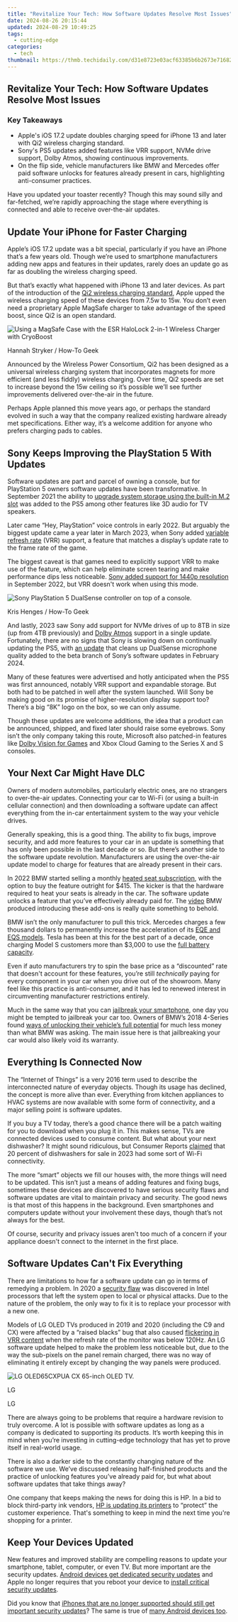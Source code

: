 ```yaml
---
title: "Revitalize Your Tech: How Software Updates Resolve Most Issues"
date: 2024-08-26 20:15:44
updated: 2024-08-29 10:49:25
tags:
  - cutting-edge
categories:
  - tech
thumbnail: https://thmb.techidaily.com/d31e8723e03acf63385b6b2673e7168286d60ba0c51b363448b469a8ffe4640d.jpg
---
```


## Revitalize Your Tech: How Software Updates Resolve Most Issues

### Key Takeaways

* Apple's iOS 17.2 update doubles charging speed for iPhone 13 and later with Qi2 wireless charging standard.
* Sony's PS5 updates added features like VRR support, NVMe drive support, Dolby Atmos, showing continuous improvements.
* On the flip side, vehicle manufacturers like BMW and Mercedes offer paid software unlocks for features already present in cars, highlighting anti-consumer practices.

 Have you updated your toaster recently? Though this may sound silly and far-fetched, we’re rapidly approaching the stage where everything is connected and able to receive over-the-air updates.

##  Update Your iPhone for Faster Charging

 Apple’s iOS 17.2 update was a bit special, particularly if you have an iPhone that’s a few years old. Though we’re used to smartphone manufacturers adding new apps and features in their updates, rarely does an update go as far as doubling the wireless charging speed.

 But that’s exactly what happened with iPhone 13 and later devices. As part of the introduction of the [Qi2 wireless charging standard](https://youtube-zero.techidaily.com/ed-fake-following-fiasco-avoiding-illusory-supporters-in-social-media-space/), Apple upped the wireless charging speed of these devices from 7.5w to 15w. You don’t even need a proprietary Apple MagSafe charger to take advantage of the speed boost, since Qi2 is an open standard.

![Using a MagSafe Case with the ESR HaloLock 2-in-1 Wireless Charger with CryoBoost](https://static1.howtogeekimages.com/wordpress/wp-content/uploads/2023/11/52533931426_9c32e8d1a7_o.jpg) 

Hannah Stryker / How-To Geek

 Announced by the Wireless Power Consortium, Qi2 has been designed as a universal wireless charging system that incorporates magnets for more efficient (and less fiddly) wireless charging. Over time, Qi2 speeds are set to increase beyond the 15w ceiling so it’s possible we’ll see further improvements delivered over-the-air in the future.

 Perhaps Apple planned this move years ago, or perhaps the standard evolved in such a way that the company realized existing hardware already met specifications. Either way, it’s a welcome addition for anyone who prefers charging pads to cables.

##  Sony Keeps Improving the PlayStation 5 With Updates

 Software updates are part and parcel of owning a console, but for PlayStation 5 owners software updates have been transformative. In September 2021 the ability to [upgrade system storage using the built-in M.2 slot](https://fox-http.techidaily.com/new-in-2024-assessing-acid-pro-top-alternative-software/) was added to the PS5 among other features like 3D audio for TV speakers.

 Later came “Hey, PlayStation” voice controls in early 2022\. But arguably the biggest update came a year later in March 2023, when Sony added [variable refresh rate](https://android-unlock.techidaily.com/in-2024-unlock-your-samsung-galaxy-s23-fe-phone-with-ease-the-3-best-lock-screen-removal-tools-by-drfone-android/) (VRR) support, a feature that matches a display’s update rate to the frame rate of the game.

 The biggest caveat is that games need to explicitly support VRR to make use of the feature, which can help eliminate screen tearing and make performance dips less noticeable. [Sony added support for 1440p resolution](https://hardware-reviews.techidaily.com/expert-insights-from-toms-computer-and-hardware-analysis/) in September 2022, but VRR doesn't work when using this mode.

![Sony PlayStation 5 DualSense controller on top of a console.](https://static1.howtogeekimages.com/wordpress/wp-content/uploads/2024/02/ps5_valnet_reviews.jpg) 

Kris Henges / How-To Geek

 And lastly, 2023 saw Sony add support for NVMe drives of up to 8TB in size (up from 4TB previously) and [Dolby Atmos](https://fix-guide.techidaily.com/how-to-revive-your-bricked-samsung-galaxy-s23-ultra-in-minutes-drfone-by-drfone-fix-android-problems-fix-android-problems/) support in a single update. Fortunately, there are no signs that Sony is slowing down on continually updating the PS5, with [an update](https://www.techradar.com/gaming/the-latest-ps5-beta-finally-makes-the-dualsense-controller-microphone-a-little-less-miserable-to-use) that cleans up DualSense microphone quality added to the beta branch of Sony’s software updates in February 2024.

 Many of these features were advertised and hotly anticipated when the PS5 was first announced, notably VRR support and expandable storage. But both had to be patched in well after the system launched. Will Sony be making good on its promise of higher-resolution display support too? There’s a big “8K” logo on the box, so we can only assume.

 Though these updates are welcome additions, the idea that a product can be announced, shipped, and fixed later should raise some eyebrows. Sony isn’t the only company taking this route, Microsoft also patched-in features like [Dolby Vision for Games](https://ai-voice-clone.techidaily.com/updated-in-2024-ai-script-online/) and Xbox Cloud Gaming to the Series X and S consoles.

##  Your Next Car Might Have DLC

 Owners of modern automobiles, particularly electric ones, are no strangers to over-the-air updates. Connecting your car to Wi-Fi (or using a built-in cellular connection) and then downloading a software update can affect everything from the in-car entertainment system to the way your vehicle drives.

 Generally speaking, this is a good thing. The ability to fix bugs, improve security, and add more features to your car in an update is something that has only been possible in the last decade or so. But there’s another side to the software update revolution. Manufacturers are using the over-the-air update model to charge for features that are already present in their cars.

 In 2022 BMW started selling a monthly [heated seat subscription](https://www.theverge.com/2022/7/12/23204950/bmw-subscriptions-microtransactions-heated-seats-feature), with the option to buy the feature outright for $415\. The kicker is that the hardware required to heat your seats is already in the car. The software update unlocks a feature that you’ve effectively already paid for. The [video](https://youtu.be/buvzMlBeZWw) BMW produced introducing these add-ons is really quite something to behold.

 BMW isn’t the only manufacturer to pull this trick. Mercedes charges a few thousand dollars to permanently increase the acceleration of its [EQE and EQS models](https://www.theverge.com/2023/4/27/23701009/mercedes-benz-eqs-eqe-monthly-subcription-acceleration-increase-unlock-paywall-pricing). Tesla has been at this for the best part of a decade, once charging Model S customers more than $3,000 to use the [full battery capacity](https://www.theverge.com/2016/5/5/11597508/tesla-model-s-70-battery-upgrade-pay-unlock-battery).

 Even if auto manufacturers try to spin the base price as a “discounted” rate that doesn't account for these features, you’re still _technically_ paying for every component in your car when you drive out of the showroom. Many feel like this practice is anti-consumer, and it has led to renewed interest in circumventing manufacturer restrictions entirely.

 Much in the same way that you can [jailbreak your smartphone](https://ai-live-streaming.techidaily.com/updated-2024-approved-free-tv-streaming-9-sites-you-need-to-know/), one day you might be tempted to jailbreak your car too. Owners of BMW’s 2018 4-Series found [ways of unlocking their vehicle’s full potential](https://www.theautopian.com/heres-how-people-hacked-their-way-around-the-paywall-the-last-time-bmw-made-a-basic-feature-a-subscription-service/) for much less money than what BMW was asking. The main issue here is that jailbreaking your car would also likely void its warranty.

##  Everything Is Connected Now

 The “Internet of Things” is a very 2016 term used to describe the interconnected nature of everyday objects. Though its usage has declined, the concept is more alive than ever. Everything from kitchen appliances to HVAC systems are now available with some form of connectivity, and a major selling point is software updates.

 If you buy a TV today, there’s a good chance there will be a patch waiting for you to download when you plug it in. This makes sense, TVs are connected devices used to consume content. But what about your next dishwasher? It might sound ridiculous, but Consumer Reports [claimed](https://www.consumerreports.org/appliances/dishwashers/who-actually-needs-a-smart-dishwasher-a1100192115/) that 20 percent of dishwashers for sale in 2023 had some sort of Wi-Fi connectivity.

 The more “smart” objects we fill our houses with, the more things will need to be updated. This isn’t just a means of adding features and fixing bugs, sometimes these devices are discovered to have serious security flaws and software updates are vital to maintain privacy and security. The good news is that most of this happens in the background. Even smartphones and computers update without your involvement these days, though that’s not always for the best.

 Of course, security and privacy issues aren't too much of a concern if your appliance doesn't connect to the internet in the first place.

##  Software Updates Can't Fix Everything

 There are limitations to how far a software update can go in terms of remedying a problem. In 2020 a [security flaw](https://www.windowscentral.com/serious-intel-cpu-security-flaw-affects-millions-and-cant-be-fixed) was discovered in Intel processors that left the system open to local or physical attacks. Due to the nature of the problem, the only way to fix it is to replace your processor with a new one.

 Models of LG OLED TVs produced in 2019 and 2020 (including the C9 and CX) were affected by a “raised blacks” bug that also caused [flickering in VRR content](https://www.flatpanelshd.com/news.php?subaction=showfull&id=1615875066) when the refresh rate of the monitor was below 120Hz. An LG software update helped to make the problem less noticeable but, due to the way the sub-pixels on the panel remain charged, there was no way of eliminating it entirely except by changing the way panels were produced.

![LG OLED65CXPUA CX 65-inch OLED TV.](https://static1.howtogeekimages.com/wordpress/wp-content/uploads/2021/05/213e8ee6.jpg) 

LG

LG

 There are always going to be problems that require a hardware revision to truly overcome. A lot is possible with software updates as long as a company is dedicated to supporting its products. It’s worth keeping this in mind when you’re investing in cutting-edge technology that has yet to prove itself in real-world usage.

 There is also a darker side to the constantly changing nature of the software we use. We’ve discussed releasing half-finished products and the practice of unlocking features you’ve already paid for, but what about software updates that take things away?

 One company that keeps making the news for doing this is HP. In a bid to block third-party ink vendors, [HP is updating its printers](http://www.theverge.com/2023/3/11/23635168/hp-printer-update-brick-third-party-ink-dynamic-security) to “protect” the customer experience. That's something to keep in mind the next time you're shopping for a printer.

##  Keep Your Devices Updated

 New features and improved stability are compelling reasons to update your smartphone, tablet, computer, or even TV. But more important are the security updates. [Android devices get dedicated security updates](https://common-error.techidaily.com/simple-solutions-troubleshooting-and-enhancing-your-file-explorer-on-windows-11/) and Apple no longer requires that you reboot your device to [install critical security updates](https://extra-support.techidaily.com/new-script-craftsmanship-dialogues-that-captivate/).

 Did you know that [iPhones that are no longer supported should still get important security updates](https://vp-tips.techidaily.com/updated-in-2024-pinnacle-audio-dramatic-works/)? The same is true of [many Android devices too](https://win-answers.techidaily.com/in-depth-strategies-to-overcome-teardown-malfunctions-expert-advice/).

<ins class="adsbygoogle"
     style="display:block"
     data-ad-format="autorelaxed"
     data-ad-client="ca-pub-7571918770474297"
     data-ad-slot="1223367746"></ins>



<ins class="adsbygoogle"
     style="display:block"
     data-ad-client="ca-pub-7571918770474297"
     data-ad-slot="8358498916"
     data-ad-format="auto"
     data-full-width-responsive="true"></ins>
